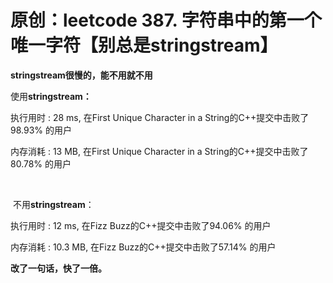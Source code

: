 # 原创：leetcode 387. 字符串中的第一个唯一字符【别总是stringstream】

**stringstream很慢的，能不用就不用**

使用**stringstream：**

执行用时 : 28 ms, 在First Unique Character in a String的C++提交中击败了98.93% 的用户

内存消耗 : 13 MB, 在First Unique Character in a String的C++提交中击败了80.78% 的用户

 

 不用**stringstream**：

执行用时 : 12 ms, 在Fizz Buzz的C++提交中击败了94.06% 的用户

内存消耗 : 10.3 MB, 在Fizz Buzz的C++提交中击败了57.14% 的用户

**改了一句话，快了一倍。**

 
